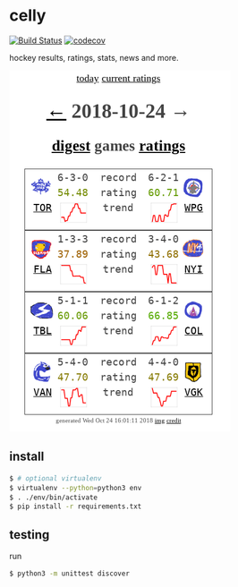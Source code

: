 # celly
[![Build Status](https://travis-ci.org/TheOrangeOne/celly.svg?branch=master)](https://travis-ci.org/TheOrangeOne/celly)
[![codecov](https://codecov.io/gh/TheOrangeOne/celly/branch/master/graph/badge.svg)](https://codecov.io/gh/TheOrangeOne/celly)

hockey results, ratings, stats, news and more.

![Alt text](build/ss.png?raw=true "screenshot")


## install

```sh
$ # optional virtualenv
$ virtualenv --python=python3 env
$ . ./env/bin/activate
$ pip install -r requirements.txt
```


## testing

run

```sh
$ python3 -m unittest discover
```
